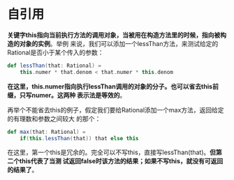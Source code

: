 自引用
================================================================================
**关键字this指向当前执行方法的调用对象，当被用在构造方法里的时候，指向被构造的对象的实例**。举例
来说，我们可以添加一个lessThan方法，来测试给定的Rational是否小于某个传入的参数：
```scala
def lessThan(that: Rational) = 
    this.numer * that.denom < that.numer * this.denom
```
**在这里，this.numer指向执行lessThan调用的对象的分子。也可以省去this前缀，只写numer。这两种
表示法是等效的**。

再举个不能省去this的例子，假定我们要给Rational添加一个max方法，返回给定的有理数和参数之间较大
的那个：
```scala 
def max(that: Rational) = 
    if(this.lessThan(that)) that else this 
```
在这里，第一个this是冗余的。完全可以不写this，直接写lessThan(that)。**但第二个this代表了当测
试返回false时该方法的结果；如果不写this，就没有可返回的结果了**。


